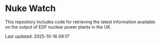 # Nuke Watch

This repository includes code for retrieving the latest information available on the output of EDF nuclear power plants in the UK.

Last updated: 2025-10-16 09:17